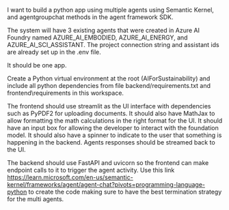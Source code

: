 I want to build a python app using multiple agents using Semantic Kernel, and agentgroupchat methods in the agent framework SDK.

The system will have 3 existing agents that were created in Azure AI Foundry named AZURE_AI_EMBODIED, AZURE_AI_ENERGY, and AZURE_AI_SCI_ASSISTANT. The project connection string and assistant ids are already set up in the .env file.

It should be one app.

Create a Python virtual environment at the root (AIForSustainability) and include all python dependencies from file backend/requirements.txt and frontend\requirements in this workspace.

The frontend should use streamlit as the UI interface with dependencies such as PyPDF2 for uploading documents. It should also have MathJax to allow formatting the math calculations in the right format for the UI. It should have an input box for allowing the developer to interact with the foundation model. It should also have a spinner to indicate to the user that something is happening in the backend. Agents responses should be streamed back to the UI.

The backend should use FastAPI and uvicorn so the frontend can make endpoint calls to it to trigger the agent activity. Use this link https://learn.microsoft.com/en-us/semantic-kernel/frameworks/agent/agent-chat?pivots=programming-language-python to create the code making sure to have the best termination strategy for the multi agents.
